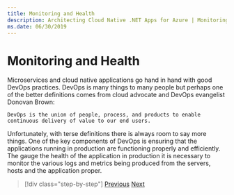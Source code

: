 ```yaml
---
title: Monitoring and Health
description: Architecting Cloud Native .NET Apps for Azure | Monitoring and Health
ms.date: 06/30/2019
---
```

# Monitoring and Health

Microservices and cloud native applications go hand in hand with good DevOps practices. DevOps is many things to many people but perhaps one of the better definitions comes from cloud advocate and DevOps evangelist Donovan Brown: 

```
DevOps is the union of people, process, and products to enable continuous delivery of value to our end users.
```

Unfortunately, with terse definitions there is always room to say more things. One of the key components of DevOps is ensuring that the applications running in production are functioning properly and efficiently. The gauge the health of the application in production it is necessary to monitor the various logs and metrics being produced from the servers, hosts and the application proper. 








>[!div class="step-by-step"]
>[Previous](observability-patterns.md)
>[Next](observability-patterns.md)
